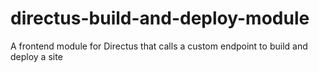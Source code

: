 # directus-build-and-deploy-module
A frontend module for Directus that calls a custom endpoint to build and deploy a site
